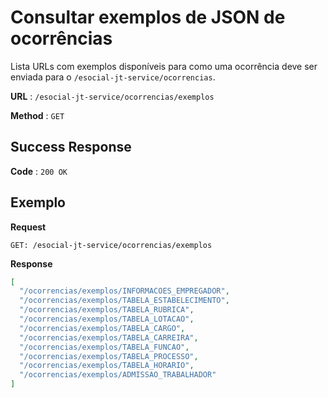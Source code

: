 # Consultar exemplos de JSON de ocorrências

Lista URLs com exemplos disponíveis para como uma ocorrência deve ser enviada para o `/esocial-jt-service/ocorrencias`.

**URL** : `/esocial-jt-service/ocorrencias/exemplos`

**Method** : `GET`

## Success Response

**Code** : `200 OK`

## Exemplo

**Request**

```
GET: /esocial-jt-service/ocorrencias/exemplos
```

**Response**

```json
[
  "/ocorrencias/exemplos/INFORMACOES_EMPREGADOR",
  "/ocorrencias/exemplos/TABELA_ESTABELECIMENTO",
  "/ocorrencias/exemplos/TABELA_RUBRICA",
  "/ocorrencias/exemplos/TABELA_LOTACAO",
  "/ocorrencias/exemplos/TABELA_CARGO",
  "/ocorrencias/exemplos/TABELA_CARREIRA",
  "/ocorrencias/exemplos/TABELA_FUNCAO",
  "/ocorrencias/exemplos/TABELA_PROCESSO",
  "/ocorrencias/exemplos/TABELA_HORARIO",
  "/ocorrencias/exemplos/ADMISSAO_TRABALHADOR"
]
```
